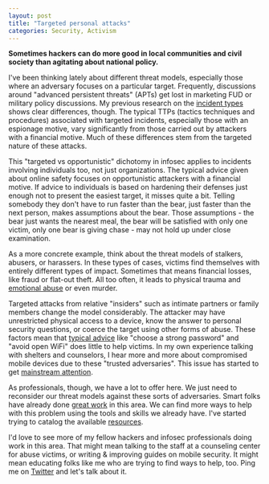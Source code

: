 ```yaml
---
layout: post
title: "Targeted personal attacks"
categories: Security, Activism
---
```


**Sometimes hackers can do more good in local communities and civil society than agitating about national policy.**

I've been thinking lately about different threat models, especially those where an adversary focuses on a particular target. Frequently, discussions around "advanced persistent threats" (APTs) get lost in marketing FUD or military policy discussions. My previous research on the [incident types](http://nbviewer.ipython.org/url/threatic.us/Clustering.ipynb) shows clear differences, though. The typical TTPs (tactics techniques and procedures) associated with targeted incidents, especially those with an espionage motive, vary significantly from those carried out by attackers with a financial motive. Much of these differences stem from the targeted nature of these attacks.

This "targeted vs opportunistic" dichotomy in infosec applies to incidents involving individuals too, not just organizations. The typical advice given about online safety focuses on opportunistic attackers with a financial motive.
If advice to individuals is based on hardening their defenses just enough not to present the easiest target, it misses quite a bit. Telling somebody they don't have to run faster than the bear, just faster than the next person, makes assumptions about the bear. Those assumptions - the bear just wants the nearest meal, the bear will be satisfied with only one victim, only one bear is giving chase - may not hold up under close examination.

As a more concrete example, think about the threat models of stalkers, abusers, or harassers. In these types of cases, victims find themselves with entirely different types of impact. Sometimes that means financial losses, like fraud or flat-out theft. All too often, it leads to physical trauma and [emotional abuse][2] or even murder.

Targeted attacks from relative "insiders" such as intimate partners or family members change the model considerably. The attacker may have unrestricted physical access to a device, know the answer to personal security questions, or coerce the target using other forms of abuse. These factors mean that [typical advice][0] like "choose a strong password" and "avoid open WiFi" does little to help victims. In my own experience talking with shelters and counselors, I hear more and more about compromised mobile devices due to these "trusted adversaries". This issue has started to get [mainstream attention][3].

As professionals, though, we have a lot to offer here. We just need to reconsider our threat models against these sorts of adversaries. Smart folks have already done [great work][4] in this area. We can find more ways to help with this problem using the tools and skills we already have. I've started trying to catalog the available [resources][1].

I'd love to see more of my fellow hackers and infosec professionals doing work in this area. That might mean talking to the staff at a counseling center for abuse victims, or writing & improving guides on mobile security. It might mean educating folks like me who are trying to find ways to help, too. Ping me on [Twitter](https://twitter.com/kylemaxwell) and let's talk about it.

  [0]: https://blog.malwarebytes.org/mobile-2/2015/01/keeping-a-secure-mobile-device/
  [1]: http://nnedv.org/resources/safetynetdocs.html
  [2]: https://www.psychologytoday.com/blog/anger-in-the-age-entitlement/200808/effects-emotional-abuse-it-hurts-when-i-love
  [3]: http://www.npr.org/blogs/alltechconsidered/2014/09/15/346149979/smartphones-are-used-to-stalk-control-domestic-abuse-victims
  [4]: https://www.youtube.com/watch?v=HgJqhuMUVz4
